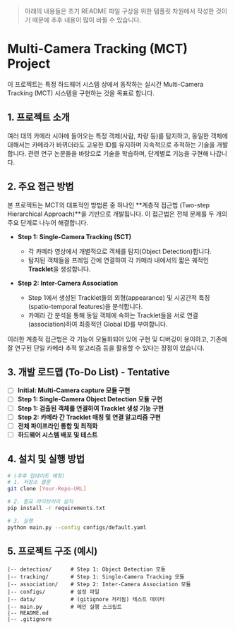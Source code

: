 > 아래의 내용들은 초기 README 파일 구상을 위한 탬플릿 차원에서 작성한 것이기 때문에 추후 내용이 많이 바뀔 수 있습니다.

# Multi-Camera Tracking (MCT) Project

이 프로젝트는 특정 하드웨어 시스템 상에서 동작하는 실시간 Multi-Camera Tracking (MCT) 시스템을 구현하는 것을 목표로 합니다.

## 1. 프로젝트 소개

여러 대의 카메라 시야에 들어오는 특정 객체(사람, 차량 등)를 탐지하고, 동일한 객체에 대해서는 카메라가 바뀌더라도 고유한 ID를 유지하며 지속적으로 추적하는 기술을 개발합니다. 관련 연구 논문들을 바탕으로 기술을 학습하며, 단계별로 기능을 구현해 나갑니다.

## 2. 주요 접근 방법

본 프로젝트는 MCT의 대표적인 방법론 중 하나인 **계층적 접근법 (Two-step Hierarchical Approach)**을 기반으로 개발됩니다. 이 접근법은 전체 문제를 두 개의 주요 단계로 나누어 해결합니다.

* **Step 1: Single-Camera Tracking (SCT)**
    * 각 카메라 영상에서 개별적으로 객체를 탐지(Object Detection)합니다.
    * 탐지된 객체들을 프레임 간에 연결하여 각 카메라 내에서의 짧은 궤적인 **Tracklet**을 생성합니다.

* **Step 2: Inter-Camera Association**
    * Step 1에서 생성된 Tracklet들의 외형(appearance) 및 시공간적 특징(spatio-temporal features)을 분석합니다.
    * 카메라 간 분석을 통해 동일 객체에 속하는 Tracklet들을 서로 연결(association)하여 최종적인 Global ID를 부여합니다.

이러한 계층적 접근법은 각 기능이 모듈화되어 있어 구현 및 디버깅이 용이하고, 기존에 잘 연구된 단일 카메라 추적 알고리즘 등을 활용할 수 있다는 장점이 있습니다.

## 3. 개발 로드맵 (To-Do List) - Tentative

-   [ ] **Initial: Multi-Camera capture 모듈 구현**
-   [ ] **Step 1: Single-Camera Object Detection 모듈 구현**
-   [ ] **Step 1: 검출된 객체를 연결하여 Tracklet 생성 기능 구현**
-   [ ] **Step 2: 카메라 간 Tracklet 매칭 및 연결 알고리즘 구현**
-   [ ] **전체 파이프라인 통합 및 최적화**
-   [ ] **하드웨어 시스템 배포 및 테스트**

## 4. 설치 및 실행 방법

```bash
# (추후 업데이트 예정)
# 1. 저장소 클론
git clone [Your-Repo-URL]

# 2. 필요 라이브러리 설치
pip install -r requirements.txt

# 3. 실행
python main.py --config configs/default.yaml
```

## 5. 프로젝트 구조 (예시)
```
|-- detection/      # Step 1: Object Detection 모듈
|-- tracking/       # Step 1: Single-Camera Tracking 모듈
|-- association/    # Step 2: Inter-Camera Association 모듈
|-- configs/        # 설정 파일
|-- data/           # (gitignore 처리됨) 테스트 데이터
|-- main.py         # 메인 실행 스크립트
|-- README.md
|-- .gitignore
```